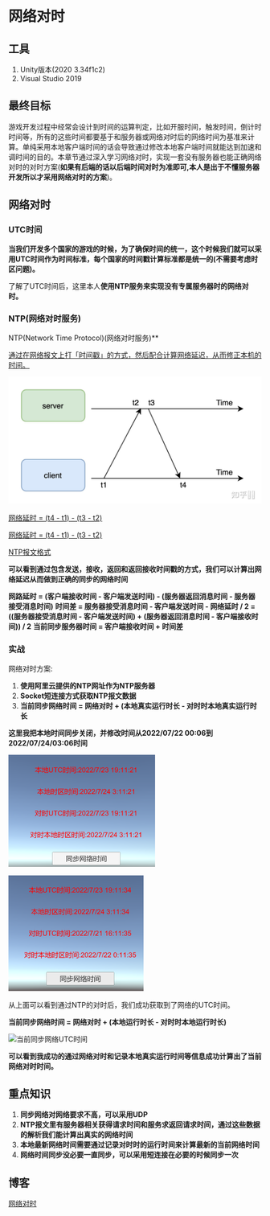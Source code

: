 # 网络对时

## 工具

1. Unity版本(2020 3.34f1c2)
2. Visual Studio 2019

## 最终目标

游戏开发过程中经常会设计到时间的运算判定，比如开服时间，触发时间，倒计时时间等，所有的这些时间都要基于和服务器或网络对时后的网络时间为基准来计算。单纯采用本地客户端时间的话会导致通过修改本地客户端时间就能达到加速和调时间的目的。本章节通过深入学习网络对时，实现一套没有服务器也能正确网络对时的对时方案(**如果有后端的话以后端时间对时为准即可,本人是出于不懂服务器开发所以才采用网络对时的方案**)。

## 网络对时

### UTC时间

**当我们开发多个国家的游戏的时候，为了确保时间的统一，这个时候我们就可以采用UTC时间作为时间标准，每个国家的时间戳计算标准都是统一的(不需要考虑时区问题)。**

了解了UTC时间后，这里本人**使用NTP服务来实现没有专属服务器时的网络对时。**

### NTP(网络对时服务)

NTP(Network Time Protocol)(网络对时服务)**

[通过在网络报文上打「时间戳」的方式，然后配合计算网络延迟，从而修正本机的时间。](https://www.zhihu.com/question/21045190)

![网络对时请求](/img/SyncTime/NTPTimeCaculation.jpg)

[网络延时 = (t4 - t1) - (t3 - t2)](https://www.zhihu.com/question/21045190)

[网络延时 = (t4 - t1) - (t3 - t2)](https://www.zhihu.com/question/21045190)

[NTP报文格式](/img/SyncTime/NTPDataContent.png)

**可以看到通过包含发送，接收，返回和返回接收时间戳的方式，我们可以计算出网络延迟从而做到正确的同步的网络时间**

**网路延时 = (客户端接收时间 - 客户端发送时间) - (服务器返回消息时间 - 服务器接受消息时间)**
 **时间差 = 服务器接受消息时间 - 客户端发送时间 - 网络延时 / 2 = ((服务器接受消息时间 - 客户端发送时间) + (服务器返回消息时间 - 客户端接收时间)) / 2**
**当前同步服务器时间 = 客户端接收时间 + 时间差**

### 实战

网络对时方案:

1. **使用阿里云提供的NTP网址作为NTP服务器**
2. **Socket短连接方式获取NTP报文数据**
3. **当前同步网络时间 = 网络对时 + (本地真实运行时长 - 对时时本地真实运行时长**

**这里我把本地时间同步关闭，并修改时间从2022/07/22 00:06到2022/07/24/03:06时间**

![同步时间前](/img/SyncTime/BeforeSyncTime.PNG)

![同步时间后](/img/SyncTime/AfterSyncTime.PNG)

从上面可以看到通过NTP的对时后，我们成功获取到了网络的UTC时间。

**当前同步网络时间 = 网络对时 + (本地运行时长 - 对时时本地运行时长)**

![当前同步网络UTC时间](/img/Sync/AfterSyncAddRealtime.PNG)

**可以看到我成功的通过网络对时和记录本地真实运行时间等信息成功计算出了当前网络对时时间。**


## 重点知识

1. **同步网络对网络要求不高，可以采用UDP**
2. **NTP报文里有服务器相关获得请求时间和服务求返回请求时间，通过这些数据的解析我们能计算出真实的网络时间**
3. **本地最新网络时间需要通过记录对时时的运行时间来计算最新的当前网络时间**
4. **网络时间同步没必要一直同步，可以采用短连接在必要的时候同步一次**

## 博客

[网络对时](http://tonytang1990.github.io/2022/07/16/%E6%97%B6%E9%97%B4%E5%90%8C%E6%AD%A5/)